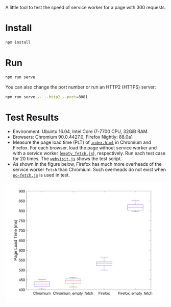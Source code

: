 A little tool to test the speed of service worker for a page with 300 requests.

# Install

```sh
npm install
```

# Run

```sh
npm run serve
```

You can also change the port number or run an HTTP2 (HTTPS) server:

```sh
npm run serve -- --http2 --port=8081
```

# Test Results
+ Environment: Ubuntu 16.04, Intel Core i7-7700 CPU, 32GiB RAM.
+ Browsers: Chromium 90.0.4427.0, Firefox Nightly: 88.0a1
+ Measure the page load time (PLT) of [`index.html`](https://github.com/SHiftLin/service-worker-benchmark/blob/master/public/index.html) in Chromium and Firefox.
For each browser, load the page without service worker and with a service worker ([`empty_fetch.js`](https://github.com/SHiftLin/service-worker-benchmark/blob/master/public/empty-fetch.js)), respectively. Run each test case for 20 times. The [`webvisit.js`](https://github.com/SHiftLin/service-worker-benchmark/blob/master/webvisit.js) shows the test script.
+ As shown in the figure below, Firefox has much more overheads of the service worker `Fetch` than Chromium. Such overheads do not exist when [`no-fetch.js`](https://github.com/SHiftLin/service-worker-benchmark/blob/master/public/no-fetch.js) is used in test.

<img src="./output/sw_perf.png" width = "600px" alt="SW Performance of Chrome and Firefox"/>